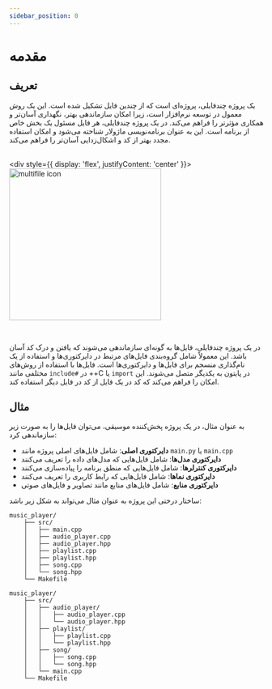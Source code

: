 ```yaml
---
sidebar_position: 0
---
```


# مقدمه

## تعریف

یک پروژه چندفایلی، پروژه‌ای است که از چندین فایل تشکیل شده است. این یک روش معمول در توسعه نرم‌افزار است، زیرا امکان سازماندهی بهتر، نگهداری آسان‌تر و همکاری مؤثرتر را فراهم می‌کند. در یک پروژه چندفایلی، هر فایل مسئول یک بخش خاص از برنامه است. این به عنوان برنامه‌نویسی ماژولار شناخته می‌شود و امکان استفاده مجدد بهتر از کد و اشکال‌زدایی آسان‌تر را فراهم می‌کند.


<br/><div style={{ display: 'flex', justifyContent: 'center' }}>
  <img src="https://cdn-icons-png.flaticon.com/512/80/80910.png" alt="multifile icon" width="300"/>
</div><br/>

در یک پروژه چندفایلی، فایل‌ها به گونه‌ای سازماندهی می‌شوند که یافتن و درک کد آسان باشد. این معمولاً شامل گروه‌بندی فایل‌های مرتبط در دایرکتوری‌ها و استفاده از یک نام‌گذاری منسجم برای فایل‌ها و دایرکتوری‌ها است. فایل‌ها با استفاده از روش‌های مختلفی مانند `include#` در ++C یا `import` در پایتون به یکدیگر متصل می‌شوند. این امکان را فراهم می‌کند که کد در یک فایل از کد در فایل دیگر استفاده کند.

## مثال

به عنوان مثال، در یک پروژه پخش‌کننده موسیقی، می‌توان فایل‌ها را به صورت زیر سازماندهی کرد:
- **دایرکتوری اصلی**: شامل فایل‌های اصلی پروژه مانند `main.py` یا `main.cpp`
- **دایرکتوری مدل‌ها**: شامل فایل‌هایی که مدل‌های داده را تعریف می‌کنند
- **دایرکتوری کنترلرها**: شامل فایل‌هایی که منطق برنامه را پیاده‌سازی می‌کنند
- **دایرکتوری نماها**: شامل فایل‌هایی که رابط کاربری را تعریف می‌کنند
- **دایرکتوری منابع**: شامل فایل‌های منابع مانند تصاویر و فایل‌های صوتی

ساختار درختی این پروژه به عنوان مثال  می‌تواند به شکل زیر باشد:

```plaintext
music_player/
    ├── src/
    │   ├── main.cpp
    │   ├── audio_player.cpp
    │   ├── audio_player.hpp
    │   ├── playlist.cpp
    │   ├── playlist.hpp
    │   ├── song.cpp
    │   └── song.hpp
    └── Makefile
```

```plaintext
music_player/
    ├── src/
    │   ├── audio_player/
    │   │   ├── audio_player.cpp
    │   │   └── audio_player.hpp
    │   ├── playlist/
    │   │   ├── playlist.cpp
    │   │   └── playlist.hpp
    │   ├── song/
    │   │   ├── song.cpp
    │   │   └── song.hpp
    │   └── main.cpp
    └── Makefile
```